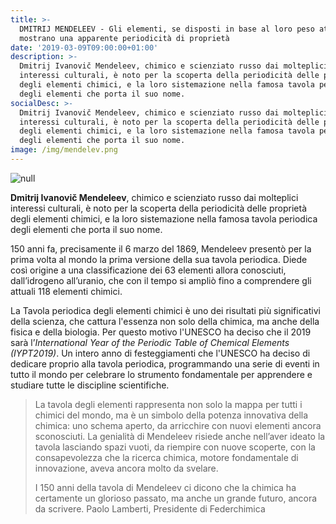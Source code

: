 ```yaml
---
title: >-
  DMITRIJ MENDELEEV - Gli elementi, se disposti in base al loro peso atomico,
  mostrano una apparente periodicità di proprietà
date: '2019-03-09T09:00:00+01:00'
description: >-
  Dmitrij Ivanovič Mendeleev, chimico e scienziato russo dai molteplici
  interessi culturali, è noto per la scoperta della periodicità delle proprietà
  degli elementi chimici, e la loro sistemazione nella famosa tavola periodica
  degli elementi che porta il suo nome.
socialDesc: >-
  Dmitrij Ivanovič Mendeleev, chimico e scienziato russo dai molteplici
  interessi culturali, è noto per la scoperta della periodicità delle proprietà
  degli elementi chimici, e la loro sistemazione nella famosa tavola periodica
  degli elementi che porta il suo nome.
image: /img/mendelev.png
---
```

![null](/img/mendelev.png)

**Dmitrij Ivanovič Mendeleev**, chimico e scienziato russo dai molteplici interessi culturali, è noto per la scoperta della periodicità delle proprietà degli elementi chimici, e la loro sistemazione nella famosa tavola periodica degli elementi che porta il suo nome.

150 anni fa, precisamente il 6 marzo del 1869, Mendeleev presentò per la prima volta al mondo la prima versione della sua tavola periodica. Diede così origine a una classificazione dei 63 elementi allora conosciuti, dall’idrogeno all’uranio, che con il tempo si ampliò fino a comprendere gli attuali 118 elementi chimici.

La Tavola periodica degli elementi chimici è uno dei risultati più significativi della scienza, che cattura l'essenza non solo della chimica, ma anche della fisica e della biologia. Per questo motivo l'UNESCO ha deciso che il 2019 sarà l’_International Year of the Periodic Table of Chemical Elements (IYPT2019)_. Un intero anno di festeggiamenti che l'UNESCO ha deciso di dedicare proprio alla tavola periodica, programmando una serie di eventi in tutto il mondo per celebrare lo strumento fondamentale per apprendere e studiare tutte le discipline scientifiche.

> La tavola degli elementi rappresenta non solo la mappa per tutti i chimici del mondo, ma è un simbolo della potenza innovativa della chimica: uno schema aperto, da arricchire con nuovi elementi ancora sconosciuti. La genialità di Mendeleev risiede anche nell’aver ideato la tavola lasciando spazi vuoti, da riempire con nuove scoperte, con la consapevolezza che la ricerca chimica, motore fondamentale di innovazione, aveva ancora molto da svelare.
>
> I 150 anni della tavola di Mendeleev ci dicono che la chimica ha certamente un glorioso passato, ma anche un grande futuro, ancora da scrivere. Paolo Lamberti, Presidente di Federchimica
